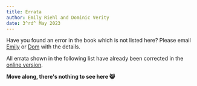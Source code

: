 ```yaml
---
title: Errata
author: Emily Riehl and Dominic Verity
date: 3^rd^ May 2023
---
```


Have you found an error in the book which is not listed here? Please email [Emily](mailto:eriehl@maths.jhu.edu) or [Dom](mailto:dominic.verity@mq.edu.au) with the details.

All errata shown in the following list have already been corrected in the [online version](https://emilyriehl.github.io/files/elements.pdf).

**Move along, there's nothing to see here 😸**